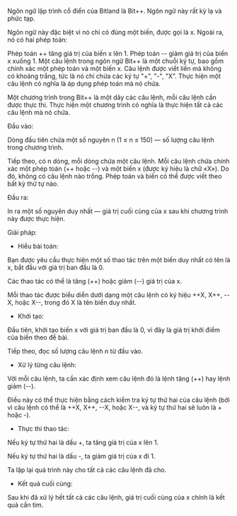 Ngôn ngữ lập trình cổ điển của Bitland là Bit++. Ngôn ngữ này rất kỳ lạ và phức tạp.

Ngôn ngữ này đặc biệt vì nó chỉ có đúng một biến, được gọi là x. Ngoài ra, nó có hai phép toán:

Phép toán ++ tăng giá trị của biến x lên 1.
Phép toán -- giảm giá trị của biến x xuống 1.
Một câu lệnh trong ngôn ngữ Bit++ là một chuỗi ký tự, bao gồm chính xác một phép toán và một biến x. Câu lệnh được viết liền mà không có khoảng trắng, tức là nó chỉ chứa các ký tự "+", "-", "X". Thực hiện một câu lệnh có nghĩa là áp dụng phép toán mà nó chứa.

Một chương trình trong Bit++ là một dãy các câu lệnh, mỗi câu lệnh cần được thực thi. Thực hiện một chương trình có nghĩa là thực hiện tất cả các câu lệnh mà nó chứa.

Đầu vào:

Dòng đầu tiên chứa một số nguyên n (1 ≤ n ≤ 150) — số lượng câu lệnh trong chương trình.

Tiếp theo, có n dòng, mỗi dòng chứa một câu lệnh. Mỗi câu lệnh chứa chính xác một phép toán (++ hoặc --) và một biến x (được ký hiệu là chữ «X»). Do đó, không có câu lệnh nào trống. Phép toán và biến có thể được viết theo bất kỳ thứ tự nào.

Đầu ra:

In ra một số nguyên duy nhất — giá trị cuối cùng của x sau khi chương trình này được thực hiện.

Giải pháp:

* Hiểu bài toán:

Bạn được yêu cầu thực hiện một số thao tác trên một biến duy nhất có tên là x, bắt đầu với giá trị ban đầu là 0.

Các thao tác có thể là tăng (++) hoặc giảm (--) giá trị của x.

Mỗi thao tác được biểu diễn dưới dạng một câu lệnh có ký hiệu ++X, X++, --X, hoặc X--, trong đó X là tên biến duy nhất.

* Khởi tạo:

Đầu tiên, khởi tạo biến x với giá trị ban đầu là 0, vì đây là giá trị khởi điểm của biến theo đề bài.

Tiếp theo, đọc số lượng câu lệnh n từ đầu vào.

* Xử lý từng câu lệnh:

Với mỗi câu lệnh, ta cần xác định xem câu lệnh đó là lệnh tăng (++) hay lệnh giảm (--).

Điều này có thể thực hiện bằng cách kiểm tra ký tự thứ hai của câu lệnh (bởi vì câu lệnh có thể là ++X, X++, --X, hoặc X--, và ký tự thứ hai sẽ luôn là + hoặc -).

* Thực thi thao tác:

Nếu ký tự thứ hai là dấu +, ta tăng giá trị của x lên 1.

Nếu ký tự thứ hai là dấu -, ta giảm giá trị của x đi 1.

Ta lặp lại quá trình này cho tất cả các câu lệnh đã cho.

* Kết quả cuối cùng:

Sau khi đã xử lý hết tất cả các câu lệnh, giá trị cuối cùng của x chính là kết quả cần tìm.
